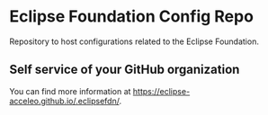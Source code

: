 # Eclipse Foundation Config Repo

Repository to host configurations related to the Eclipse Foundation.

## Self service of your GitHub organization

You can find more information at <https://eclipse-acceleo.github.io/.eclipsefdn/>.
